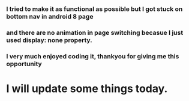 ### I tried to make it as functional as possible but I got stuck on bottom nav in android 8 page
### and there are no animation in page switching becasue I just used display: none property.
### I very much enjoyed coding it, thankyou for giving me this opportunity
# I will update some things today.

